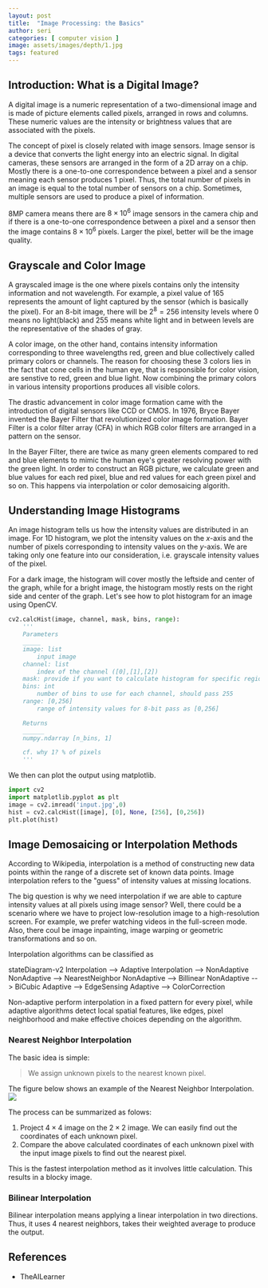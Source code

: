```yaml
---
layout: post
title:  "Image Processing: the Basics"
author: seri
categories: [ computer vision ]
image: assets/images/depth/1.jpg
tags: featured
---
```


<h2> Introduction: What is a Digital Image? </h2>
A digital image is a numeric representation of a two-dimensional image and is made of picture elements called pixels, arranged in rows and columns. These numeric values are the intensity or brightness values that are associated with the pixels. 

The concept of pixel is closely related with image sensors. Image sensor is a device that converts the light energy into an electric signal. In digital cameras, these sensors are arranged in the form of a 2D array on a chip. Mostly there is a one-to-one correspondence between a pixel and a sensor meaning each sensor produces 1 pixel. Thus, the total number of pixels in an image is equal to the total number of sensors on a chip. Sometimes, multiple sensors are used to produce a pixel of information.

8MP camera means there are $8 \times 10^6$ image sensors in the camera chip and if there is a one-to-one correspondence between a pixel and a sensor then the image contains $8 \times 10^6$ pixels. Larger the pixel, better will be the image quality.

<h2> Grayscale and Color Image </h2>

A grayscaled image is the one where pixels contains only the intensity information and not wavelength. For example, a pixel value of 165 represents the amount of light captured by the sensor (which is basically the pixel). For an 8-bit image, there will be $2^8 = 256$ intensity levels where $0$ means no light(black) and $255$ means white light and in between levels are the representative of the shades of gray.

A color image, on the other hand, contains intensity information corresponding to three wavelengths red, green and blue collectively called primary colors or channels. The reason for choosing these 3 colors lies in the fact that cone cells in the human eye, that is responsible for color vision, are senstive to red, green and blue light. Now combining the primary colors in various intensity proportions produces all visible colors.

The drastic advancement in color image formation came with the introduction of digital sensors like CCD or CMOS. In 1976, Bryce Bayer invented the <span color="blue"> Bayer Filter </span> that revolutionized color image formation. Bayer Filter is a color filter array (CFA) in which RGB color filters are arranged in a pattern on the sensor. 

In the Bayer Filter, there are twice as many green elements compared to red and blue elements to mimic the human eye's greater resolving power with the green light. In order to construct an RGB picture, we calculate green and blue values for each red pixel, blue and red values for each green pixel and so on. This happens via interpolation or color demosaicing algorith.

<h2> Understanding Image Histograms </h2>

An image histogram tells us how the intensity values are distributed in an image. For 1D histogram, we plot the intensity values on the $x$-axis and the number of pixels corresponding to intensity values on the $y$-axis. We are taking only one feature into our consideration, i.e. grayscale intensity values of the pixel. 

For a dark image, the histogram will cover mostly the leftside and center of the graph, while for a bright image, the histogram mostly rests on the right side and center of the graph. Let's see how to plot histogram for an image using OpenCV.

```python
cv2.calcHist(image, channel, mask, bins, range):
	'''
	Parameters
	_____
	image: list
		input image
	channel: list
		index of the channel ([0],[1],[2])
	mask: provide if you want to calculate histogram for specific region otherwise pass None
	bins: int
		number of bins to use for each channel, should pass 255
	range: [0,256]
		range of intensity values for 8-bit pass as [0,256]

	Returns
	______
	numpy.ndarray [n_bins, 1]

	cf. why 1? % of pixels 
	'''
```
We then can plot the output using matplotlib.
```python 
import cv2
import matplotlib.pyplot as plt
image = cv2.imread('input.jpg',0)
hist = cv2.calcHist([image], [0], None, [256], [0,256])
plt.plot(hist)
```
<h2> Image Demosaicing or Interpolation Methods </h2>
According to Wikipedia, <span class="blue"> interpolation </span> is a method of constructing new data points within the range of a discrete set of known data points. Image interpolation refers to the "guess" of intensity values at missing locations.

The big question is why we need interpolation if we are able to capture intensity values at all pixels using image sensor? Well, there could be a scenario where we have to project low-resolution image to a high-resolution screen. For example, we prefer watching videos in the full-screen mode. Also, there coul be image inpainting, image warping or geometric transformations and so on. 

Interpolation algorithms can be classified as 

<div color="mermaid">
stateDiagram-v2
    Interpolation --> Adaptive
    Interpolation --> NonAdaptive
    NonAdaptive --> NearestNeighbor
    NonAdaptive --> Billinear
    NonAdaptive --> BiCubic
    Adaptive --> EdgeSensing
    Adaptive --> ColorCorrection
</div>

Non-adaptive perform interpolation in a fixed pattern for every pixel, while adaptive algorithms detect local spatial features, like edges, pixel neighborhood and make effective choices depending on the algorithm.

<h3> Nearest Neighbor Interpolation </h3>
The basic idea is simple:
<blockquote> We assign unknown pixels to the nearest known pixel. </blockquote>

The figure below shows an example of the Nearest Neighbor Interpolation. 
<picture><img src="{{site.baseurl}}/assets/images/NN.png"></picture>

The process can be summarized as folows:
1. Project $4 \times 4$ image on the $2 \times 2$ image. We can easily find out the coordinates of each unknown pixel.
2. Compare the above calculated coordinates of each unknown pixel with the input image pixels to find out the nearest pixel. 

This is the fastest interpolation method as it involves little calculation. This results in a blocky image. 

<h3> Bilinear Interpolation </h3>

Bilinear interpolation means applying a linear interpolation in two directions. Thus, it uses 4 nearest neighbors, takes their weighted average to produce the output.


<h2> References </h2>
<ul><li><a=href="https://theailearner.com/2018/10/06/what-is-a-digital-image/"> TheAILearner </a></li>
</ul>


